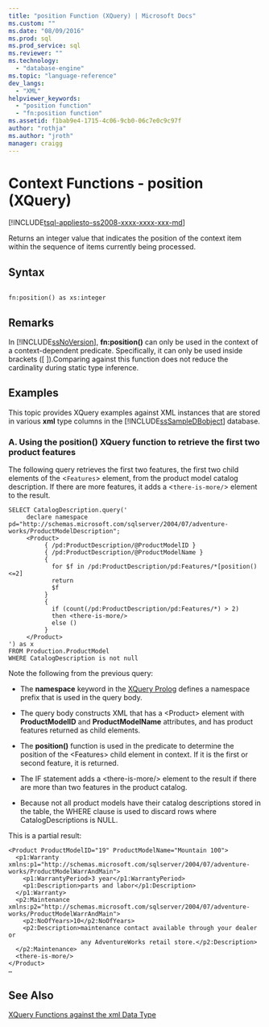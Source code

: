 ```yaml
---
title: "position Function (XQuery) | Microsoft Docs"
ms.custom: ""
ms.date: "08/09/2016"
ms.prod: sql
ms.prod_service: sql
ms.reviewer: ""
ms.technology: 
  - "database-engine"
ms.topic: "language-reference"
dev_langs: 
  - "XML"
helpviewer_keywords: 
  - "position function"
  - "fn:position function"
ms.assetid: f1bab9e4-1715-4c06-9cb0-06c7e0c9c97f
author: "rothja"
ms.author: "jroth"
manager: craigg
---
```

# Context Functions - position (XQuery)
[!INCLUDE[tsql-appliesto-ss2008-xxxx-xxxx-xxx-md](../includes/tsql-appliesto-ss2008-xxxx-xxxx-xxx-md.md)]

  Returns an integer value that indicates the position of the context item within the sequence of items currently being processed.  
  
## Syntax  
  
```  
  
fn:position() as xs:integer  
```  
  
## Remarks  
 In [!INCLUDE[ssNoVersion](../includes/ssnoversion-md.md)], **fn:position()** can only be used in the context of a context-dependent predicate. Specifically, it can only be used inside brackets ([ ]).Comparing against this function does not reduce the cardinality during static type inference.  
  
## Examples  
 This topic provides XQuery examples against XML instances that are stored in various **xml** type columns in the [!INCLUDE[ssSampleDBobject](../includes/sssampledbobject-md.md)] database.  
  
### A. Using the position() XQuery function to retrieve the first two product features  
 The following query retrieves the first two features, the first two child elements of the <`Features`> element, from the product model catalog description. If there are more features, it adds a <`there-is-more/`> element to the result.  
  
```  
SELECT CatalogDescription.query('  
     declare namespace pd="http://schemas.microsoft.com/sqlserver/2004/07/adventure-works/ProductModelDescription";  
     <Product>   
          { /pd:ProductDescription/@ProductModelID }  
          { /pd:ProductDescription/@ProductModelName }   
          {  
            for $f in /pd:ProductDescription/pd:Features/*[position()<=2]  
            return  
            $f   
          }  
          {  
            if (count(/pd:ProductDescription/pd:Features/*) > 2)  
            then <there-is-more/>  
            else ()  
          }   
     </Product>          
') as x  
FROM Production.ProductModel  
WHERE CatalogDescription is not null  
```  
  
 Note the following from the previous query:  
  
-   The **namespace** keyword in the [XQuery Prolog](../xquery/modules-and-prologs-xquery-prolog.md) defines a namespace prefix that is used in the query body.  
  
-   The query body constructs XML that has a \<Product> element with **ProductModelID** and **ProductModelName** attributes, and has product features returned as child elements.  
  
-   The **position()** function is used in the predicate to determine the position of the \<Features> child element in context. If it is the first or second feature, it is returned.  
  
-   The IF statement adds a \<there-is-more/> element to the result if there are more than two features in the product catalog.  
  
-   Because not all product models have their catalog descriptions stored in the table, the WHERE clause is used to discard rows where CatalogDescriptions is NULL.  
  
 This is a partial result:  
  
```  
<Product ProductModelID="19" ProductModelName="Mountain 100">  
  <p1:Warranty xmlns:p1="http://schemas.microsoft.com/sqlserver/2004/07/adventure-works/ProductModelWarrAndMain">  
    <p1:WarrantyPeriod>3 year</p1:WarrantyPeriod>  
    <p1:Description>parts and labor</p1:Description>  
  </p1:Warranty>  
  <p2:Maintenance xmlns:p2="http://schemas.microsoft.com/sqlserver/2004/07/adventure-works/ProductModelWarrAndMain">  
    <p2:NoOfYears>10</p2:NoOfYears>  
    <p2:Description>maintenance contact available through your dealer or  
                    any AdventureWorks retail store.</p2:Description>  
  </p2:Maintenance>  
  <there-is-more/>  
</Product>   
…  
```  
  
## See Also  
 [XQuery Functions against the xml Data Type](../xquery/xquery-functions-against-the-xml-data-type.md)  
  
  
